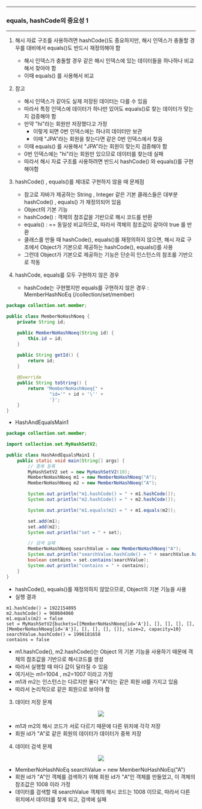-----
### equals, hashCode의 중요성 1
-----
1. 해시 자료 구조를 사용하려면 hashCode()도 중요하지만, 해시 인덱스가 충돌할 경우를 대비에서 equals()도 반드시 재정의해야 함
   - 해시 인덱스가 충돌할 경우 같은 해시 인덱스에 있는 데이터들을 하나하나 비교해서 찾아야 함
   - 이때 equals() 를 사용해서 비교

3. 참고
   - 해시 인덱스가 같아도 실제 저장된 데이터는 다를 수 있음
   - 따라서 특정 인덱스에 데이터가 하나만 있어도 equals()로 찾는 데이터가 맞는지 검증해야 함
   - 만약 "hi"라는 회원만 저장했다고 가정
     + 이렇게 되면 0번 인덱스에는 하나의 데이터만 보관
     + 이때 "JPA"라는 회원을 찾는다면 같은 0번 인덱스에서 찾음
   - 이때 equals() 를 사용해서 "JPA"라는 회원이 맞는지 검증해야 함
   - 0번 인덱스에는 "hi"라는 회원만 있으므로 데이터를 찾는데 실패
   - 따라서 해시 자료 구조를 사용하려면 반드시 hashCode() 와 equals()를 구현해야함

4. hashCode() , equals()를 제대로 구현하지 않을 때 문제점
   - 참고로 자바가 제공하는 String , Integer 같은 기본 클래스들은 대부분 hashCode() , equals() 가 재정의되어 있음
   - Object의 기본 기능
    + hashCode() : 객체의 참조값을 기반으로 해시 코드를 반환
    + equals() : == 동일성 비교하므로, 따라서 객체의 참조값이 같아야 true 를 반환

   - 클래스를 만들 때 hashCode(), equals()를 재정의하지 않으면, 해시 자료 구조에서 Object가 기본으로 제공하는 hashCode(), equals()를 사용
   - 그런데 Object가 기본으로 제공하는 기능은 단순히 인스턴스의 참조를 기반으로 작동

   
5. hashCode, equals를 모두 구현하지 않은 경우
   - hashCode는 구현했지만 equals를 구현하지 않은 경우 : MemberHashNoEq (/collection/set/member)
```java
package collection.set.member;

public class MemberNoHashNoeq {
    private String id;

    public MemberNoHashNoeq(String id) {
        this.id = id;
    }
    
    public String getId() {
        return id;
    }

    @Override
    public String toString() {
        return "MemberNoHashNoeq{" +
                "id='" + id + '\'' +
                '}';
    }
}
```
  - HashAndEqualsMain1
```java
package collection.set.member;

import collection.set.MyHashSetV2;

public class HashAndEqualsMain1 {
    public static void main(String[] args) {
        // 중복 등록
        MyHashSetV2 set = new MyHashSetV2(10);
        MemberNoHashNoeq m1 = new MemberNoHashNoeq("A");
        MemberNoHashNoeq m2 = new MemberNoHashNoeq("A");

        System.out.println("m1.hashCode() = " + m1.hashCode());
        System.out.println("m2.hashCode() = " + m2.hashCode());

        System.out.println("m1.equals(m2) = " + m1.equals(m2));

        set.add(m1);
        set.add(m2);
        System.out.println("set = " + set);

        // 검색 실패
        MemberNoHashNoeq searchValue = new MemberNoHashNoeq("A");
        System.out.println("searchValue.hashCode() = " + searchValue.hashCode());
        boolean contains = set.contains(searchValue);
        System.out.println("contains = " + contains);
    }
}
```
   - hashCode(), equals()를 재정의하지 않았으므로, Object의 기본 기능을 사용
   - 실행 결과
```
m1.hashCode() = 1922154895
m2.hashCode() = 960604060
m1.equals(m2) = false
set = MyHashSetV2{buckets=[[MemberNoHashNoeq{id='A'}], [], [], [], [], [MemberNoHashNoeq{id='A'}], [], [], [], []], size=2, capacity=10}
searchValue.hashCode() = 1996181658
contains = false
```
   - m1.hashCode(), m2.hashCode()는 Object 의 기본 기능을 사용하기 때문에 객체의 참조값을 기반으로 해시코드를 생성
   - 따라서 실행할 때 마다 값이 달라질 수 있음
   - 여기서는 m1=1004 , m2=1007 이라고 가정
   - m1과 m2는 인스턴스는 다르지만 둘다 "A"라는 같은 회원 id를 가지고 있음
   - 따라서 논리적으로 같은 회원으로 보아야 함

3. 데이터 저장 문제
<div align="center">
<img src="https://github.com/user-attachments/assets/24787709-b062-4d42-a056-fd6b0e616a39">
</div>

   - m1과 m2의 해시 코드가 서로 다르기 때문에 다른 위치에 각각 저장
   - 회원 id가 "A"로 같은 회원의 데이터가 데이터가 중복 저장

4. 데이터 검색 문제
<div align="center">
<img src="https://github.com/user-attachments/assets/788b3c8c-7437-4842-a3b7-74be5e10afae">
</div>

   - MemberNoHashNoEq searchValue = new MemberNoHashNoEq("A")
   - 회원 id가 "A"인 객체를 검색하기 위해 회원 id가 "A"인 객체를 만들었고, 이 객체의 참조값은 1008 이라 가정
   - 데이터를 검색할 때 searchValue 객체의 해시 코드는 1008 이므로, 따라서 다른 위치에서 데이터를 찾게 되고, 검색에 실패
